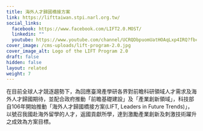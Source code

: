 ```yaml
---
title: 海外人才歸國橋接方案
link: https://lifttaiwan.stpi.narl.org.tw/
social_links:
  facebook: https://www.facebook.com/LIFT2.0.MOST/
  linkedin: ""
  youtube: https://www.youtube.com/channel/UCRQDbpuomUatHOAqLxp4IRQ?fbclid=IwAR0KNkJI2YyMMbc262xbWPWIPVe2SClKJmKPg7P8pN1UqC70KRuPYpFK5fQ
cover_image: /cms-uploads/lift-program-2.0.jpg
cover_image_alt: Logo of the LIFT Program 2.0
draft: false
hidden: false
layout: related
weight: 7
---
```

在目前全球人才競逐趨勢下，為回應臺灣產學研各界對前瞻科研領域人才需求及海外人才歸國期待，並配合政府推動「前瞻基礎建設」及「產業創新領域」，科技部自106年開始推動「海外人才歸國橋接方案(LIFT, Leaders in Future Trends)」，以號召我國赴海外留學的人才，返國貢獻所學，達到激勵產業創新及刺激技術躍升之成效為方案目標。

